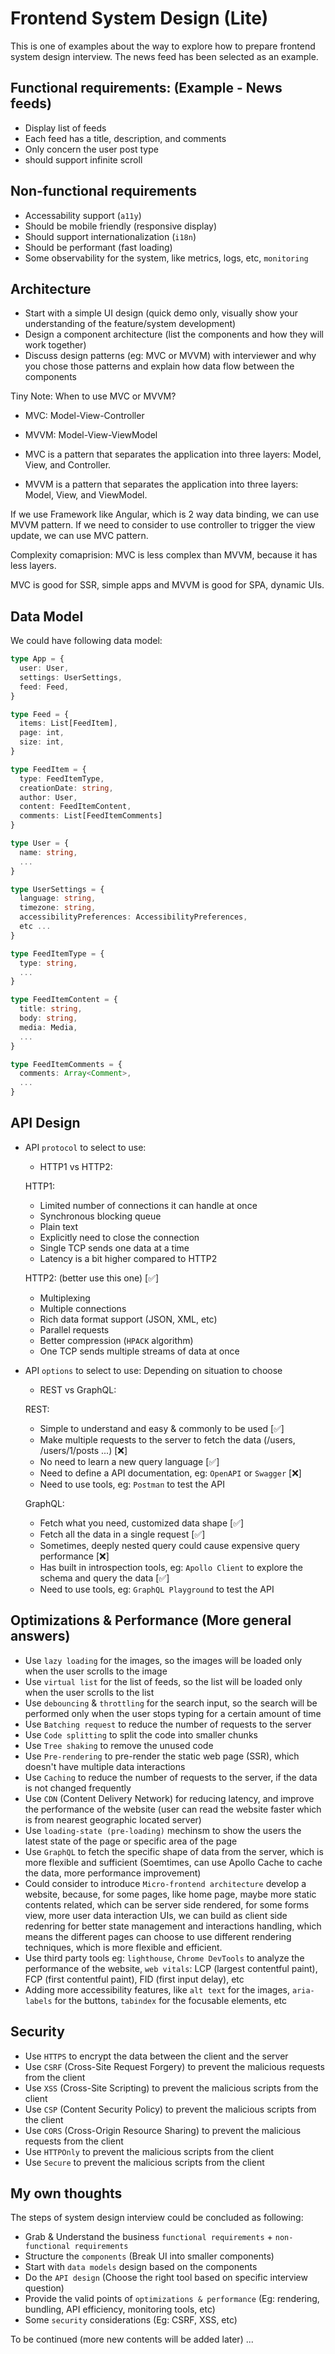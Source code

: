 # Frontend System Design (Lite)

This is one of examples about the way to explore how to prepare frontend system design interview. The news feed has been selected as an example.

## Functional requirements: (Example - News feeds)

- Display list of feeds
- Each feed has a title, description, and comments
- Only concern the user post type
- should support infinite scroll


## Non-functional requirements

- Accessability support (`a11y`)
- Should be mobile friendly (responsive display)
- Should support internationalization (`i18n`)
- Should be performant (fast loading)
- Some observability for the system, like metrics, logs, etc, `monitoring`


## Architecture

- Start with a simple UI design (quick demo only, visually show your understanding of the feature/system development)
- Design a component architecture (list the components and how they will work together)
- Discuss design patterns (eg: MVC or MVVM) with interviewer and why you chose those patterns and explain how data flow between the components

Tiny Note: When to use MVC or MVVM?

- MVC: Model-View-Controller
- MVVM: Model-View-ViewModel

- MVC is a pattern that separates the application into three layers: Model, View, and Controller.
- MVVM is a pattern that separates the application into three layers: Model, View, and ViewModel.

If we use Framework like Angular, which is 2 way data binding, we can use MVVM pattern.
If we need to consider to use controller to trigger the view update, we can use MVC pattern.

Complexity comaprision: MVC is less complex than MVVM, because it has less layers.

MVC is good for SSR, simple apps and MVVM is good for SPA, dynamic UIs.


## Data Model

We could have following data model:

```ts
type App = {
  user: User,
  settings: UserSettings,
  feed: Feed,
}

type Feed = {
  items: List[FeedItem],
  page: int,
  size: int,
}

type FeedItem = {
  type: FeedItemType,
  creationDate: string,
  author: User,
  content: FeedItemContent,
  comments: List[FeedItemComments]
}

type User = {
  name: string,
  ...
}

type UserSettings = {
  language: string,
  timezone: string,
  accessibilityPreferences: AccessibilityPreferences,
  etc ...
}

type FeedItemType = {
  type: string,
  ...
}

type FeedItemContent = {
  title: string,
  body: string,
  media: Media,
  ...
}

type FeedItemComments = {
  comments: Array<Comment>,
  ...
}
```

## API Design

- API `protocol` to select to use:
  - HTTP1 vs HTTP2:

  HTTP1:
  - Limited number of connections it can handle at once
  - Synchronous blocking queue
  - Plain text
  - Explicitly need to close the connection
  - Single TCP sends one data at a time
  - Latency is a bit higher compared to HTTP2

  HTTP2: (better use this one) [✅]
  - Multiplexing
  - Multiple connections
  - Rich data format support (JSON, XML, etc)
  - Parallel requests
  - Better compression (`HPACK` algorithm)
  - One TCP sends multiple streams of data at once

- API `options` to select to use: Depending on situation to choose
  - REST vs GraphQL:

  REST:
  - Simple to understand and easy & commonly to be used [✅]
  - Make multiple requests to the server to fetch the data (/users, /users/1/posts ...) [❌]
  - No need to learn a new query language [✅]
  - Need to define a API documentation, eg: `OpenAPI` or `Swagger` [❌]
  - Need to use tools, eg: `Postman` to test the API

  GraphQL:
  - Fetch what you need, customized data shape [✅]
  - Fetch all the data in a single request [✅]
  - Sometimes, deeply nested query could cause expensive query performance [❌]
  - Has built in introspection tools, eg: `Apollo Client` to explore the schema and query the data [✅]
  - Need to use tools, eg: `GraphQL Playground` to test the API



## Optimizations & Performance (More general answers)

- Use `lazy loading` for the images, so the images will be loaded only when the user scrolls to the image
- Use `virtual list` for the list of feeds, so the list will be loaded only when the user scrolls to the list
- Use `debouncing` & `throttling` for the search input, so the search will be performed only when the user stops typing for a certain amount of time
- Use `Batching request` to reduce the number of requests to the server
- Use `Code splitting` to split the code into smaller chunks
- Use `Tree shaking` to remove the unused code
- Use `Pre-rendering` to pre-render the static web page (SSR), which doesn't have multiple data interactions
- Use `Caching` to reduce the number of requests to the server, if the data is not changed frequently
- Use `CDN` (Content Delivery Network) for reducing latency, and improve the performance of the website (user can read the website faster which is from nearest geographic located server)
- Use `loading-state (pre-loading)` mechinsm to show the users the latest state of the page or specific area of the page
- Use `GraphQL` to fetch the specific shape of data from the server, which is more flexible and sufficient (Soemtimes, can use Apollo Cache to cache the data, more performance improvement)
- Could consider to introduce `Micro-frontend architecture` develop a website, because, for some pages, like home page, maybe more static contents related, which can be server side rendered, for some forms view, more user data interaction UIs, we can build as client side redenring for better state management and interactions handling, which means the different pages can choose to use different rendering techniques, which is more flexible and efficient.
- Use third party tools eg: `lighthouse`, `Chrome DevTools` to analyze the performance of the website, `web vitals`: LCP (largest contentful paint), FCP (first contentful paint), FID (first input delay), etc
- Adding more accessibility features, like `alt text` for the images, `aria-labels` for the buttons, `tabindex` for the focusable elements, etc


## Security

- Use `HTTPS` to encrypt the data between the client and the server
- Use `CSRF` (Cross-Site Request Forgery) to prevent the malicious requests from the client
- Use `XSS` (Cross-Site Scripting) to prevent the malicious scripts from the client
- Use `CSP` (Content Security Policy) to prevent the malicious scripts from the client
- Use `CORS` (Cross-Origin Resource Sharing) to prevent the malicious requests from the client
- Use `HTTPOnly` to prevent the malicious scripts from the client
- Use `Secure` to prevent the malicious scripts from the client


## My own thoughts

The steps of system design interview could be concluded as following:

- Grab & Understand the business `functional requirements` + `non-functional requirements`
- Structure the `components` (Break UI into smaller components)
- Start with `data models` design based on the components
- Do the `API design` (Choose the right tool based on specific interview question)
- Provide the valid points of `optimizations & performance` (Eg: rendering, bundling, API efficiency, monitoring tools, etc)
- Some `security` considerations (Eg: CSRF, XSS, etc)


To be continued (more new contents will be added later) ...
